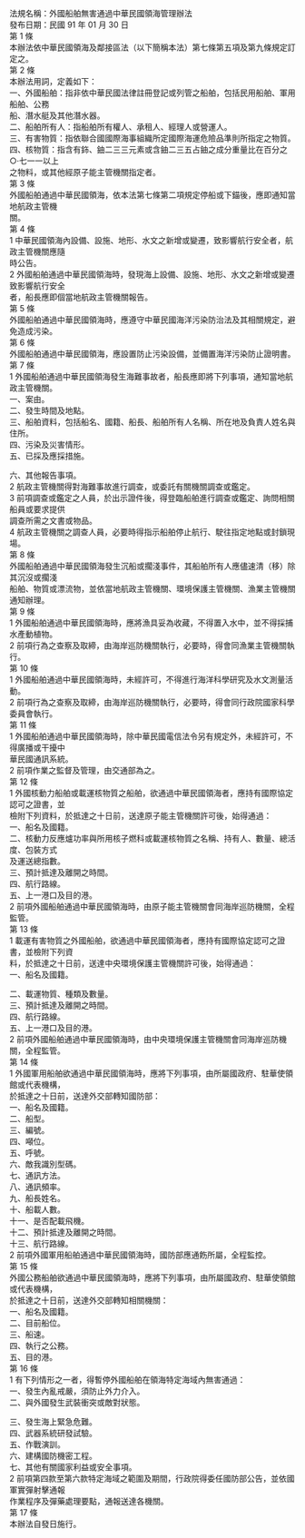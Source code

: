 法規名稱：外國船舶無害通過中華民國領海管理辦法  
發布日期：民國 91 年 01 月 30 日  
第 1 條  
本辦法依中華民國領海及鄰接區法（以下簡稱本法）第七條第五項及第九條規定訂定之。  
第 2 條  
本辦法用詞，定義如下：  
一、外國船舶：指非依中華民國法律註冊登記或列管之船舶，包括民用船舶、軍用船舶、公務  
船、潛水艇及其他潛水器。  
二、船舶所有人：指船舶所有權人、承租人、經理人或營運人。  
三、有害物質：指依聯合國國際海事組織所定國際海運危險品準則所指定之物質。  
四、核物質：指含有鉓、鈾二三三元素或含鈾二三五占鈾之成分重量比在百分之○‧七一一以上  
之物料，或其他經原子能主管機關指定者。  
第 3 條  
外國船舶通過中華民國領海，依本法第七條第二項規定停船或下錨後，應即通知當地航政主管機  
關。  
第 4 條  
1 中華民國領海內設備、設施、地形、水文之新增或變遷，致影響航行安全者，航政主管機關應隨  
時公告。  
2 外國船舶通過中華民國領海時，發現海上設備、設施、地形、水文之新增或變遷致影響航行安全  
者，船長應即個當地航政主管機關報告。  
第 5 條  
外國船舶通過中華民國領海時，應遵守中華民國海洋污染防治法及其相關規定，避免造成污染。  
第 6 條  
外國船舶通過中華民國領海，應設置防止污染設備，並備置海洋污染防止證明書。  
第 7 條  
1 外國船舶通過中華民國領海發生海難事故者，船長應即將下列事項，通知當地航政主管機關。  
一、案由。  
二、發生時間及地點。  
三、船舶資料，包括船名、國籍、船長、船舶所有人名稱、所在地及負責人姓名與住所。  
四、污染及災害情形。  
五、已採及應採措施。  


六、其他報告事項。  
2 航政主管機關得對海難事故進行調查，或委託有關機關調查或鑑定。  
3 前項調查或鑑定之人員，於出示證件後，得登臨船舶進行調查或鑑定、詢問相關船員或要求提供  
調查所需之文書或物品。  
4 航政主管機關之調查人員，必要時得指示船舶停止航行、駛往指定地點或封鎖現場。  
第 8 條  
外國船舶通過中華民國領海發生沉船或擱淺事件，其船舶所有人應儘速清（移）除其沉沒或擱淺  
船舶、物質或漂流物，並依當地航政主管機關、環境保護主管機關、漁業主管機關通知辦理。  
第 9 條  
1 外國船舶通過中華民國領海時，應將漁具妥為收藏，不得置入水中，並不得採捕水產動植物。  
2 前項行為之查察及取締，由海岸巡防機關執行，必要時，得會同漁業主管機關執行。  
第 10 條  
1 外國船舶通過中華民國領海時，未經許可，不得進行海洋科學研究及水文測量活動。  
2 前項行為之查察及取締，由海岸巡防機關執行，必要時，得會同行政院國家科學委員會執行。  
第 11 條  
1 外國船舶通過中華民國領海時，除中華民國電信法令另有規定外，未經許可，不得廣播或干擾中  
華民國通訊系統。  
2 前項作業之監督及管理，由交通部為之。  
第 12 條  
1 外國核動力船舶或載運核物質之船舶，欲通過中華民國領海者，應持有國際協定認可之證書，並  
檢附下列資料，於抵達之十日前，送達原子能主管機關許可後，始得通過：  
一、船名及國籍。  
二、核動力反應爐功率與所用核子燃科或載運核物質之名稱、持有人、數量、總活度、包裝方式  
及運送總指數。  
三、預計抵達及離開之時間。  
四、航行路線。  
五、上一港口及目的港。  
2 前項外國船舶通過中華民國領海時，由原子能主管機關會同海岸巡防機關，全程監管。  
第 13 條  
1 載運有害物質之外國船舶，欲通過中華民國領海者，應持有國際協定認可之證書，並檢附下列資  
料，於抵達之十日前，送達中央環境保護主管機關許可後，始得通過：  
一、船名及國籍。  


二、載運物質、種類及數量。  
三、預計抵達及離開之時間。  
四、航行路線。  
五、上一港口及目的港。  
2 前項外國船舶通過中華民國領海時，由中央環境保護主管機關會同海岸巡防機關，全程監管。  
第 14 條  
1 外國軍用船舶欲通過中華民國領海時，應將下列事項，由所屬國政府、駐華使領館或代表機構，  
於抵達之十日前，送達外交部轉知國防部：  
一、船名及國籍。  
二、船型。  
三、編號。  
四、噸位。  
五、呼號。  
六、敵我識別型碼。  
七、通訊方法。  
八、通訊頻率。  
九、船長姓名。  
十、船載人數。  
十一、是否配載飛機。  
十二、預計抵達及離開之時間。  
十三、航行路線。  
2 前項外國軍用船舶通過中華民國領海時，國防部應通飭所屬，全程監控。  
第 15 條  
外國公務船舶欲通過中華民國領海時，應將下列事項，由所屬國政府、駐華使領館或代表機構，  
於抵達之十日前，送達外交部轉知相關機關：  
一、船名及國籍。  
二、目前船位。  
三、船速。  
四、執行之公務。  
五、目的港。  
第 16 條  
1 有下列情形之一者，得暫停外國船舶在領海特定海域內無害通過：  
一、發生內亂戒嚴，須防止外力介入。  
二、與外國發生武裝衝突或敵對狀態。  


三、發生海上緊急危難。  
四、武器系統研發試驗。  
五、作戰演訓。  
六、建構國防機密工程。  
七、其他有關國家利益或安全事項。  
2 前項第四款至第六款特定海域之範圍及期間，行政院得委任國防部公告，並依國軍實彈射擊通報  
作業程序及彈藥處理要點，通報送達各機關。  
第 17 條  
本辦法自發日施行。  



